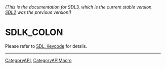 ###### (This is the documentation for SDL3, which is the current stable version. [SDL2](https://wiki.libsdl.org/SDL2/) was the previous version!)
# SDLK_COLON

Please refer to [SDL_Keycode](SDL_Keycode) for details.

----
[CategoryAPI](CategoryAPI), [CategoryAPIMacro](CategoryAPIMacro)

